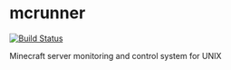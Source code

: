 # mcrunner
[![Build Status](https://travis-ci.org/sbezboro/mcrunner.svg?branch=master)](https://travis-ci.org/sbezboro/mcrunner)

Minecraft server monitoring and control system for UNIX
